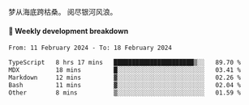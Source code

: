 梦从海底跨枯桑。
阅尽银河风浪。


#### 📝 Weekly development breakdown

<!--START_SECTION:waka-->

```txt
From: 11 February 2024 - To: 18 February 2024

TypeScript   8 hrs 17 mins   ██████████████████████▒░░   89.70 %
MDX          18 mins         █░░░░░░░░░░░░░░░░░░░░░░░░   03.41 %
Markdown     12 mins         ▓░░░░░░░░░░░░░░░░░░░░░░░░   02.26 %
Bash         11 mins         ▓░░░░░░░░░░░░░░░░░░░░░░░░   02.04 %
Other        8 mins          ▒░░░░░░░░░░░░░░░░░░░░░░░░   01.59 %
```

<!--END_SECTION:waka-->



